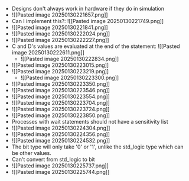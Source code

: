 - Designs don't always work in hardware if they do in simulation
- ![[Pasted image 20250130221657.png]]
- Can I implement this?: ![[Pasted image 20250130221749.png]]
- ![[Pasted image 20250130221841.png]]
- ![[Pasted image 20250130222024.png]]
- ![[Pasted image 20250130222227.png]]
- C and D's values are evaluated at the end of the statement: ![[Pasted image 20250130222611.png]]
	- ![[Pasted image 20250130222834.png]]
- ![[Pasted image 20250130223015.png]]
- ![[Pasted image 20250130223219.png]]
	- ![[Pasted image 20250130223300.png]]
- ![[Pasted image 20250130223350.png]]
- ![[Pasted image 20250130223546.png]]
- ![[Pasted image 20250130223554.png]]
- ![[Pasted image 20250130223704.png]]
- ![[Pasted image 20250130223724.png]]
- ![[Pasted image 20250130223850.png]]
- Processes with wait statements should not have a sensitivity list
- ![[Pasted image 20250130224304.png]]
- ![[Pasted image 20250130224356.png]]
- ![[Pasted image 20250130224532.png]]
- The bit type will only take '0' or '1', unlike the std_logic type which can be other values.
- Can't convert from std_logic to bit
- ![[Pasted image 20250130225737.png]]
- ![[Pasted image 20250130225744.png]]